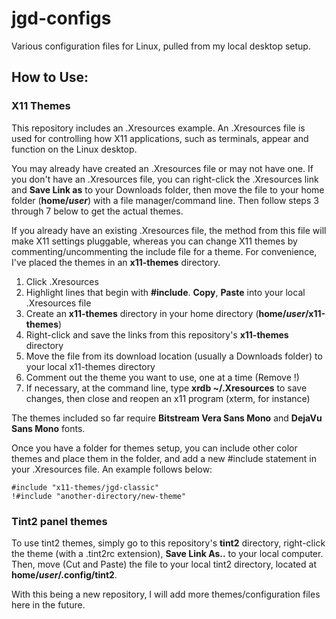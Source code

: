 # jgd-configs
Various configuration files for Linux, pulled from my local desktop setup.

## How to Use:

### X11 Themes

This repository includes an .Xresources example. An .Xresources file is used for controlling how X11 applications, such as terminals, appear and function on the Linux desktop.

You may already have created an .Xresources file or may not have one. If you don't have an .Xresources file, you can right-click the .Xresources link and **Save Link as** to your Downloads folder, then move the file to your home folder (**home/_user_**) with a file manager/command line. Then follow steps 3 through 7 below to get the actual themes.

If you already have an existing .Xresources file, the method from this file will make X11 settings pluggable, whereas you can change X11 themes by commenting/uncommenting the include file for a theme. For convenience, I've placed the themes in an **x11-themes** directory.

1. Click .Xresources
2. Highlight lines that begin with **#include**. **Copy**, **Paste** into your local .Xresources file
3. Create an **x11-themes** directory in your home directory (**home/_user_/x11-themes**)
4. Right-click and save the links from this repository's **x11-themes** directory
5. Move the file from its download location (usually a Downloads folder) to your local x11-themes directory
6. Comment out the theme you want to use, one at a time (Remove !)
7. If necessary, at the command line, type **xrdb ~/.Xresources** to save changes, then close and reopen an x11 program (xterm, for instance)

The themes included so far require **Bitstream Vera Sans Mono** and **DejaVu Sans Mono** fonts.

Once you have a folder for themes setup, you can include other color themes and place them in the folder, and add a new #include statement in your .Xresources file. An example follows below:

```
#include "x11-themes/jgd-classic"
!#include "another-directory/new-theme"
```

### Tint2 panel themes

To use tint2 themes, simply go to this repository's **tint2** directory, right-click the theme (with a .tint2rc extension), **Save Link As..** to your local computer. Then, move (Cut and Paste) the file to your local tint2 directory, located at **home/_user_/.config/tint2**.

With this being a new repository, I will add more themes/configuration files here in the future.
